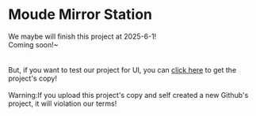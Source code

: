 # Moude Mirror Station
We maybe will finish this project at 2025-6-1!
\
Coming soon!~
\
\
\
But, if you want to test our project for UI, you can [click here](https://github.com/Arthurc1Moude/Moude_Mirror_Station_Web_Version/blob/moude/Moude%20Mirror%20Station.sln) to get the project's copy!
\
\
Warning:If you upload this project's copy and self created a new Github's project, it will violation our terms!
